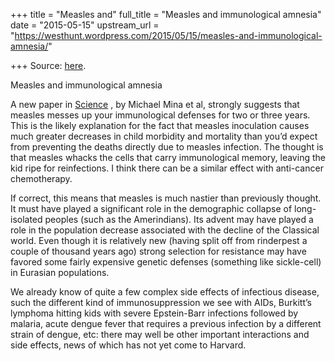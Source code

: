 +++
title = "Measles and"
full_title = "Measles and immunological amnesia"
date = "2015-05-15"
upstream_url = "https://westhunt.wordpress.com/2015/05/15/measles-and-immunological-amnesia/"

+++
Source: [here](https://westhunt.wordpress.com/2015/05/15/measles-and-immunological-amnesia/).

Measles and immunological amnesia

A new paper in
[Science](http://news.sciencemag.org/biology/2015/05/measles-vaccine-protects-against-other-deadly-diseases)
, by Michael Mina et al, strongly suggests that measles messes up your
immunological defenses for two or three years. This is the likely
explanation for the fact that measles inoculation causes much greater
decreases in child morbidity and mortality than you’d expect from
preventing the deaths directly due to measles infection. The thought is
that measles whacks the cells that carry immunological memory, leaving
the kid ripe for reinfections. I think there can be a similar effect
with anti-cancer chemotherapy.

If correct, this means that measles is much nastier than previously
thought. It must have played a significant role in the demographic
collapse of long-isolated peoples (such as the Amerindians). Its advent
may have played a role in the population decrease associated with the
decline of the Classical world. Even though it is relatively new
(having split off from rinderpest a couple of thousand years ago) strong
selection for resistance may have favored some fairly expensive genetic
defenses (something like sickle-cell) in Eurasian populations.

We already know of quite a few complex side effects of infectious
disease, such the different kind of immunosuppression we see with AIDs,
Burkitt’s lymphoma hitting kids with severe Epstein-Barr infections
followed by malaria, acute dengue fever that requires a previous
infection by a different strain of dengue, etc: there may well be other
important interactions and side effects, news of which has not yet come
to Harvard.

